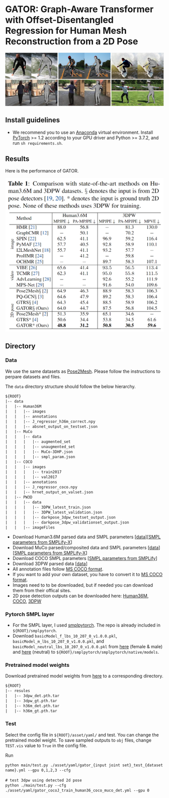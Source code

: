 # GATOR: Graph-Aware Transformer with Offset-Disentangled Regression for Human Mesh Reconstruction from a 2D Pose
![quality results](./asset/vis.png)

## Install guidelines
- We recommend you to use an [Anaconda](https://www.anaconda.com/) virtual environment. Install [PyTorch](https://pytorch.org/) >= 1.2 according to your GPU driver and Python >= 3.7.2, and run `sh requirements.sh`. 

## Results
Here is the performance of GATOR.

![table](./asset/tab.png)

## Directory

### Data

We use the same datasets as [Pose2Mesh](https://github.com/hongsukchoi/Pose2Mesh_RELEASE). Please follow the instructions to perpare datasets and files.

The `data` directory structure should follow the below hierarchy.
```
${ROOT}  
|-- data  
|   |-- Human36M  
|   |   |-- images  
|   |   |-- annotations   
|   |   |-- J_regressor_h36m_correct.npy
|   |   |-- absnet_output_on_testset.json 
|   |-- MuCo  
|   |   |-- data  
|   |   |   |-- augmented_set  
|   |   |   |-- unaugmented_set  
|   |   |   |-- MuCo-3DHP.json
|   |   |   |-- smpl_param.json
|   |-- COCO  
|   |   |-- images  
|   |   |   |-- train2017  
|   |   |   |-- val2017  
|   |   |-- annotations  
|   |   |-- J_regressor_coco.npy
|   |   |-- hrnet_output_on_valset.json
|   |-- PW3D 
|   |   |-- data
|   |   |   |-- 3DPW_latest_train.json
|   |   |   |-- 3DPW_latest_validation.json
|   |   |   |-- darkpose_3dpw_testset_output.json
|   |   |   |-- darkpose_3dpw_validationset_output.json
|   |   |-- imageFiles
```
- Download Human3.6M parsed data and SMPL parameters [[data](https://drive.google.com/drive/folders/1kgVH-GugrLoc9XyvP6nRoaFpw3TmM5xK)][[SMPL parameters from SMPLify-X](https://drive.google.com/drive/folders/1s-yywb4zF_OOLMmw1rsYh_VZFilgSrrD)]
- Download MuCo parsed/composited data and SMPL parameters [[data](https://drive.google.com/drive/folders/1yL2ey3aWHJnh8f_nhWP--IyC9krAPsQN)][[SMPL parameters from SMPLify-X](https://drive.google.com/drive/folders/1_JrrbHZICDTe1lqi8S6D_Y1ObmrerAoU?usp=sharing)]
- Download COCO SMPL parameters [[SMPL parameters from SMPLify](https://drive.google.com/drive/folders/1X7OMEGQJOe0Tcn2GvvP1koKkq4yghIzr?usp=sharing)]  
- Download 3DPW parsed data [[data](https://drive.google.com/drive/folders/1pT0Ix3FxieEQf0HhEbMN1o-DWRzw2Ugh?usp=sharing)]
- All annotation files follow [MS COCO format](https://cocodataset.org/#format-data).
- If you want to add your own dataset, you have to convert it to [MS COCO format](https://cocodataset.org/#format-data).
- Images need to to be downloaded, but if needed you can download them from their offical sites.
- 2D pose detection outputs can be downloaded here: [Human36M](https://drive.google.com/drive/folders/1iRuNa6CqoHbloJ-wFPpW6g72QmP9xZT-?usp=sharing), [COCO](https://drive.google.com/drive/folders/1x0lLocLWloN813njSTsP0K09opTcLULE?usp=sharing), [3DPW](https://drive.google.com/drive/folders/1qt5R4wMTP1FSUtSi52lUke3EQazNkqVh?usp=sharing)

### Pytorch SMPL layer

- For the SMPL layer, I used [smplpytorch](https://github.com/gulvarol/smplpytorch). The repo is already included in `${ROOT}/smplpytorch`.
- Download `basicModel_f_lbs_10_207_0_v1.0.0.pkl`, `basicModel_m_lbs_10_207_0_v1.0.0.pkl`, and `basicModel_neutral_lbs_10_207_0_v1.0.0.pkl` from [here](https://smpl.is.tue.mpg.de/downloads) (female & male) and [here](http://smplify.is.tue.mpg.de/) (neutral) to `${ROOT}/smplpytorch/smplpytorch/native/models`.

### Pretrained model weights
Download pretrained model weights from [here](https://drive.google.com/drive/folders/1wHOZ326pystcB5n9ooC_Ln-TjC8Gof2B) to a corresponding directory.
```
${ROOT}  
|-- resules  
|   |-- 3dpw_det.pth.tar
|   |-- 3dpw_gt.pth.tar
|   |-- h36m_det.pth.tar
|   |-- h36m_gt.pth.tar
```

### Test

Select the config file in `${ROOT}/asset/yaml/` and test. You can change the pretrained model weight. To save sampled outputs to `obj` files, change `TEST.vis` value to `True` in the config file.

Run
```
python main/test.py ./asset/yaml/gator_{input joint set}_test_{dataset name}.yml --gpu 0,1,2,3 --cfg

# test 3dpw using detected 2d pose
python ./main/test.py --cfg ./asset/yaml/gator_cocoJ_train_human36_coco_muco_det.yml --gpu 0

```

